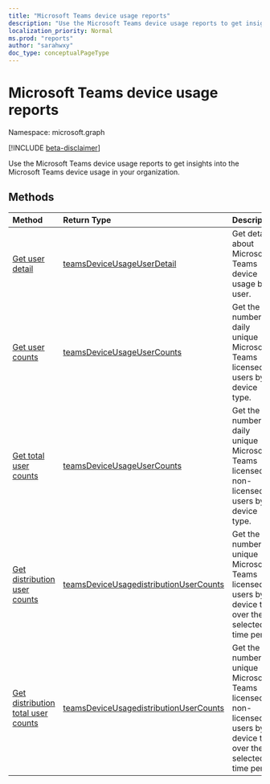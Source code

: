 ```yaml
---
title: "Microsoft Teams device usage reports"
description: "Use the Microsoft Teams device usage reports to get insights into the Microsoft Teams device usage in your organization. "
localization_priority: Normal
ms.prod: "reports"
author: "sarahwxy"
doc_type: conceptualPageType
---
```


# Microsoft Teams device usage reports

Namespace: microsoft.graph

[!INCLUDE [beta-disclaimer](../../includes/beta-disclaimer.md)]

Use the Microsoft Teams device usage reports to get insights into the Microsoft Teams device usage in your organization. 

## Methods

| Method                                                       | Return Type                                                  | Description                                                  |
| :----------------------------------------------------------- | :----------------------------------------------------------- | :----------------------------------------------------------- |
| [Get user detail](../api/reportroot-getteamsdeviceusageuserdetail.md) | [teamsDeviceUsageUserDetail](../resources/teamsdeviceusageuserdetail.md) | Get details about Microsoft Teams device usage by user.      |
| [Get user counts](../api/reportroot-getteamsdeviceusageusercounts.md) | [teamsDeviceUsageUserCounts](../resources/teamsdeviceusageusercounts.md) | Get the number of daily unique Microsoft Teams licensed users by device type. |
| [Get total user counts](../api/reportroot-getteamsdeviceusagetotalusercounts.md) | [teamsDeviceUsageUserCounts](../resources/teamsdeviceusageusercounts.md) | Get the number of daily unique Microsoft Teams licensed or non-licensed users by device type. |
| [Get distribution user counts](../api/reportroot-getteamsdeviceusagedistributionusercounts.md) | [teamsDeviceUsagedistributionUserCounts](../resources/teamsdeviceusagedistributionusercounts.md) | Get the number of unique Microsoft Teams licensed users by device type over the selected time period. |
| [Get distribution total user counts](../api/reportroot-getteamsdeviceusagedistributiontotalusercounts.md) | [teamsDeviceUsagedistributionUserCounts](../resources/teamsdeviceusagedistributionusercounts.md) | Get the number of unique Microsoft Teams licensed or non-licensed users by device type over the selected time period. |


